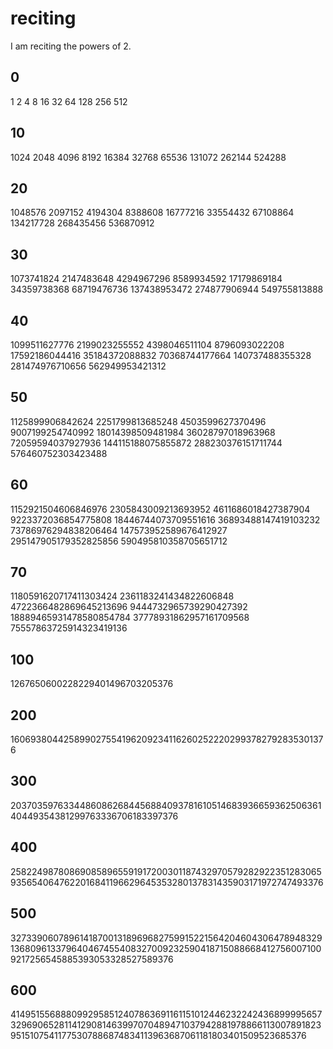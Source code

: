 # reciting
I am reciting the powers of 2.

## 0
1
2
4
8
16
32
64
128
256
512

## 10
1024
2048
4096
8192
16384
32768
65536
131072
262144
524288

## 20
1048576
2097152
4194304
8388608
16777216
33554432
67108864
134217728
268435456
536870912

## 30
1073741824
2147483648
4294967296
8589934592
17179869184
34359738368
68719476736
137438953472
274877906944
549755813888

## 40
1099511627776
2199023255552
4398046511104
8796093022208
17592186044416
35184372088832
70368744177664
140737488355328
281474976710656
562949953421312

## 50
1125899906842624
2251799813685248
4503599627370496
9007199254740992
18014398509481984
36028797018963968
72059594037927936
144115188075855872
288230376151711744
576460752303423488

## 60
1152921504606846976
2305843009213693952
4611686018427387904
9223372036854775808
18446744073709551616
36893488147419103232
73786976294838206464
147573952589676412927
295147905179352825856
590495810358705651712

## 70
1180591620717411303424
2361183241434822606848
4722366482869645213696
9444732965739290427392
18889465931478580854784
37778931862957161709568
75557863725914323419136

## 100
1267650600228229401496703205376

## 200
1606938044258990275541962092341162602522202993782792835301376

## 300
2037035976334486086268445688409378161051468393665936250636140449354381299763336706183397376

## 400
2582249878086908589655919172003011874329705792829223512830659356540647622016841196629645353280137831435903171972747493376

## 500
3273390607896141870013189696827599152215642046043064789483291368096133796404674554083270092325904187150886684127560071009217256545885393053328527589376

## 600
4149515568880992958512407863691161151012446232242436899995657329690652811412908146399707048947103794288197886611300789182395151075411775307886874834113963687061181803401509523685376
